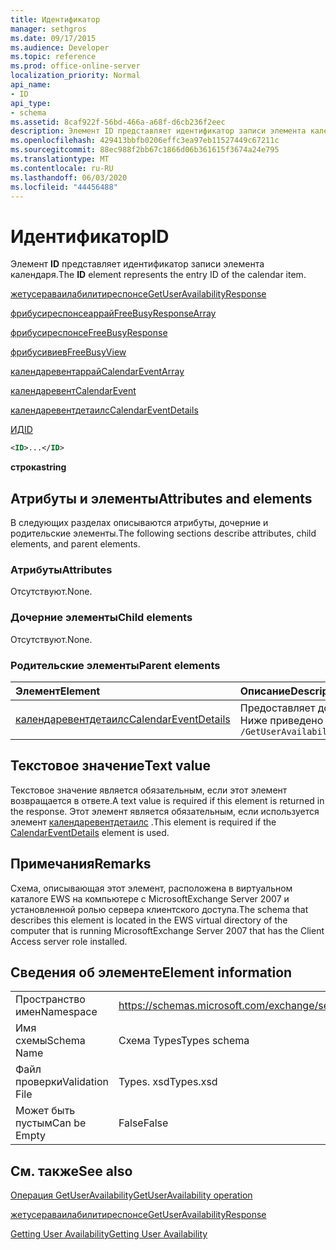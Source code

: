 ```yaml
---
title: Идентификатор
manager: sethgros
ms.date: 09/17/2015
ms.audience: Developer
ms.topic: reference
ms.prod: office-online-server
localization_priority: Normal
api_name:
- ID
api_type:
- schema
ms.assetid: 8caf922f-56bd-466a-a68f-d6cb236f2eec
description: Элемент ID представляет идентификатор записи элемента календаря.
ms.openlocfilehash: 429413bbfb0206effc3ea97eb11527449c67211c
ms.sourcegitcommit: 88ec988f2bb67c1866d06b361615f3674a24e795
ms.translationtype: MT
ms.contentlocale: ru-RU
ms.lasthandoff: 06/03/2020
ms.locfileid: "44456488"
---
```

# <a name="id"></a><span data-ttu-id="4faa9-103">Идентификатор</span><span class="sxs-lookup"><span data-stu-id="4faa9-103">ID</span></span>

<span data-ttu-id="4faa9-104">Элемент **ID** представляет идентификатор записи элемента календаря.</span><span class="sxs-lookup"><span data-stu-id="4faa9-104">The **ID** element represents the entry ID of the calendar item.</span></span> 
  
[<span data-ttu-id="4faa9-105">жетусераваилабилитиреспонсе</span><span class="sxs-lookup"><span data-stu-id="4faa9-105">GetUserAvailabilityResponse</span></span>](getuseravailabilityresponse.md)
  
[<span data-ttu-id="4faa9-106">фрибусиреспонсеаррай</span><span class="sxs-lookup"><span data-stu-id="4faa9-106">FreeBusyResponseArray</span></span>](freebusyresponsearray.md)
  
[<span data-ttu-id="4faa9-107">фрибусиреспонсе</span><span class="sxs-lookup"><span data-stu-id="4faa9-107">FreeBusyResponse</span></span>](freebusyresponse.md)
  
[<span data-ttu-id="4faa9-108">фрибусивиев</span><span class="sxs-lookup"><span data-stu-id="4faa9-108">FreeBusyView</span></span>](freebusyview.md)
  
[<span data-ttu-id="4faa9-109">календаревентаррай</span><span class="sxs-lookup"><span data-stu-id="4faa9-109">CalendarEventArray</span></span>](calendareventarray.md)
  
[<span data-ttu-id="4faa9-110">календаревент</span><span class="sxs-lookup"><span data-stu-id="4faa9-110">CalendarEvent</span></span>](calendarevent.md)
  
[<span data-ttu-id="4faa9-111">календаревентдетаилс</span><span class="sxs-lookup"><span data-stu-id="4faa9-111">CalendarEventDetails</span></span>](calendareventdetails.md)
  
[<span data-ttu-id="4faa9-112">ИД</span><span class="sxs-lookup"><span data-stu-id="4faa9-112">ID</span></span>](id.md)
  
```xml
<ID>...</ID>
```

 <span data-ttu-id="4faa9-113">**строка**</span><span class="sxs-lookup"><span data-stu-id="4faa9-113">**string**</span></span>
## <a name="attributes-and-elements"></a><span data-ttu-id="4faa9-114">Атрибуты и элементы</span><span class="sxs-lookup"><span data-stu-id="4faa9-114">Attributes and elements</span></span>

<span data-ttu-id="4faa9-115">В следующих разделах описываются атрибуты, дочерние и родительские элементы.</span><span class="sxs-lookup"><span data-stu-id="4faa9-115">The following sections describe attributes, child elements, and parent elements.</span></span>
  
### <a name="attributes"></a><span data-ttu-id="4faa9-116">Атрибуты</span><span class="sxs-lookup"><span data-stu-id="4faa9-116">Attributes</span></span>

<span data-ttu-id="4faa9-117">Отсутствуют.</span><span class="sxs-lookup"><span data-stu-id="4faa9-117">None.</span></span>
  
### <a name="child-elements"></a><span data-ttu-id="4faa9-118">Дочерние элементы</span><span class="sxs-lookup"><span data-stu-id="4faa9-118">Child elements</span></span>

<span data-ttu-id="4faa9-119">Отсутствуют.</span><span class="sxs-lookup"><span data-stu-id="4faa9-119">None.</span></span>
  
### <a name="parent-elements"></a><span data-ttu-id="4faa9-120">Родительские элементы</span><span class="sxs-lookup"><span data-stu-id="4faa9-120">Parent elements</span></span>

|<span data-ttu-id="4faa9-121">**Элемент**</span><span class="sxs-lookup"><span data-stu-id="4faa9-121">**Element**</span></span>|<span data-ttu-id="4faa9-122">**Описание**</span><span class="sxs-lookup"><span data-stu-id="4faa9-122">**Description**</span></span>|
|:-----|:-----|
|[<span data-ttu-id="4faa9-123">календаревентдетаилс</span><span class="sxs-lookup"><span data-stu-id="4faa9-123">CalendarEventDetails</span></span>](calendareventdetails.md) <br/> |<span data-ttu-id="4faa9-124">Предоставляет дополнительные сведения о событии календаря.</span><span class="sxs-lookup"><span data-stu-id="4faa9-124">Provides additional information for a calendar event.</span></span>  <br/> <span data-ttu-id="4faa9-125">Ниже приведено выражение XPath для этого элемента:</span><span class="sxs-lookup"><span data-stu-id="4faa9-125">The following is the XPath expression to this element:</span></span>  <br/>  `/GetUserAvailabilityResponse/FreeBusyResponseArray/FreeBusyResponse/FreeBusyView/CalendarEventArray/CalendarEvent[i]/CalendarEventDetails` <br/> |
   
## <a name="text-value"></a><span data-ttu-id="4faa9-126">Текстовое значение</span><span class="sxs-lookup"><span data-stu-id="4faa9-126">Text value</span></span>

<span data-ttu-id="4faa9-127">Текстовое значение является обязательным, если этот элемент возвращается в ответе.</span><span class="sxs-lookup"><span data-stu-id="4faa9-127">A text value is required if this element is returned in the response.</span></span> <span data-ttu-id="4faa9-128">Этот элемент является обязательным, если используется элемент [календаревентдетаилс](calendareventdetails.md) .</span><span class="sxs-lookup"><span data-stu-id="4faa9-128">This element is required if the [CalendarEventDetails](calendareventdetails.md) element is used.</span></span> 
  
## <a name="remarks"></a><span data-ttu-id="4faa9-129">Примечания</span><span class="sxs-lookup"><span data-stu-id="4faa9-129">Remarks</span></span>

<span data-ttu-id="4faa9-130">Схема, описывающая этот элемент, расположена в виртуальном каталоге EWS на компьютере с MicrosoftExchange Server 2007 и установленной ролью сервера клиентского доступа.</span><span class="sxs-lookup"><span data-stu-id="4faa9-130">The schema that describes this element is located in the EWS virtual directory of the computer that is running MicrosoftExchange Server 2007 that has the Client Access server role installed.</span></span>
  
## <a name="element-information"></a><span data-ttu-id="4faa9-131">Сведения об элементе</span><span class="sxs-lookup"><span data-stu-id="4faa9-131">Element information</span></span>

|||
|:-----|:-----|
|<span data-ttu-id="4faa9-132">Пространство имен</span><span class="sxs-lookup"><span data-stu-id="4faa9-132">Namespace</span></span>  <br/> |https://schemas.microsoft.com/exchange/services/2006/types  <br/> |
|<span data-ttu-id="4faa9-133">Имя схемы</span><span class="sxs-lookup"><span data-stu-id="4faa9-133">Schema Name</span></span>  <br/> |<span data-ttu-id="4faa9-134">Схема Types</span><span class="sxs-lookup"><span data-stu-id="4faa9-134">Types schema</span></span>  <br/> |
|<span data-ttu-id="4faa9-135">Файл проверки</span><span class="sxs-lookup"><span data-stu-id="4faa9-135">Validation File</span></span>  <br/> |<span data-ttu-id="4faa9-136">Types. xsd</span><span class="sxs-lookup"><span data-stu-id="4faa9-136">Types.xsd</span></span>  <br/> |
|<span data-ttu-id="4faa9-137">Может быть пустым</span><span class="sxs-lookup"><span data-stu-id="4faa9-137">Can be Empty</span></span>  <br/> |<span data-ttu-id="4faa9-138">False</span><span class="sxs-lookup"><span data-stu-id="4faa9-138">False</span></span>  <br/> |
   
## <a name="see-also"></a><span data-ttu-id="4faa9-139">См. также</span><span class="sxs-lookup"><span data-stu-id="4faa9-139">See also</span></span>



[<span data-ttu-id="4faa9-140">Операция GetUserAvailability</span><span class="sxs-lookup"><span data-stu-id="4faa9-140">GetUserAvailability operation</span></span>](getuseravailability-operation.md)
  
[<span data-ttu-id="4faa9-141">жетусераваилабилитиреспонсе</span><span class="sxs-lookup"><span data-stu-id="4faa9-141">GetUserAvailabilityResponse</span></span>](getuseravailabilityresponse.md)


[<span data-ttu-id="4faa9-142">Getting User Availability</span><span class="sxs-lookup"><span data-stu-id="4faa9-142">Getting User Availability</span></span>](https://msdn.microsoft.com/library/d4133fcb-9b0f-4e6b-aadf-a389da83516a%28Office.15%29.aspx)

